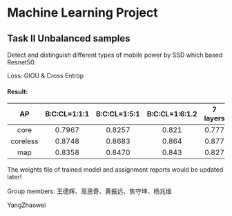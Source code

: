 # Machine Learning Project 
## Task II Unbalanced samples

Detect and distinguish different types of mobile power by SSD which based Resnet50.

Loss: GIOU & Cross Entrop
<!-- 
#### 7 layers:
| AP |TrainSet|ValSet|
|:--:|:----------------:| :--------------: |
|core    |0.9511|0.8569|0.8857|
|coreless|0.9476|0.5838|0.9438|
|map     |0.9494|0.7203|0.9147| -->

####  Result:
| AP |B:C:CL=1:1:1|B:C:CL=1:5:1|B:C:CL=1:6:1.2|7 layers|
|:------:|:----:|:----:|:----:|:---:|
|core    |0.7967|0.8257|0.821 |0.777|
|coreless|0.8748|0.8683|0.864 |0.877|
|map     |0.8358|0.8470|0.843 |0.827|

The weights file of trained model and assignment reports would be updated later!

Group members: 王德辉、高思奇、黄振远、焦守坤、杨兆维

YangZhaowei

<!-- 151
ssd994:
AP for 带电芯充电宝 = 0.7238
AP for 不带电芯充电宝 = 0.8922
Mean AP = 0.8080
~~~~~~~~
Results:
0.724
0.892
0.808
~~~~~~~~ -->
